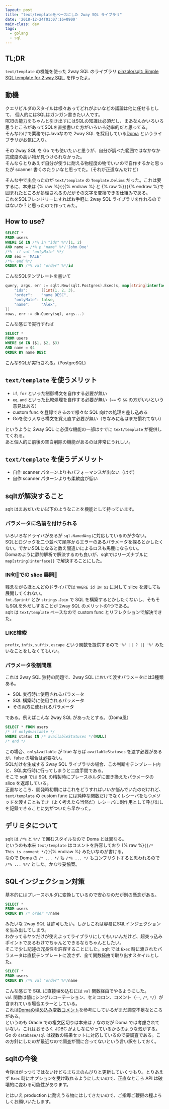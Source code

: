 ```yaml
---
layout: post
title: "text/templateをベースにした 2way SQL ライブラリ"
date: '2018-12-24T01:07:16+0900'
main-class: dev
tags:
  - golang
  - sql
---
```


## TL;DR

`text/template` の機能を使った 2way SQL のライブラリ [pinzolo/sqlt: Simple SQL template for 2 way SQL\.](https://github.com/pinzolo/sqlt) を作ったよ。

## 動機

クエリビルダのスタイルは様々あってどれがよいなどの議論は他に任せるとして、 個人的にはSQLはガンガン書きたい人です。  
RDBの能力をちゃんと引き出すにはSQLの知識は必須だし、まあなんかいろいろ思うところがあってSQLを直接書いた方がいろいろ効率的だと思ってる。  
そんなわけで業務ではJavaなので 2way SQL を採用している[Doma](https://doma.readthedocs.io/ja/stable/) というライブラリがお気に入り。

その 2way SQL を Go でも使いたいと思うが、自分が調べた範囲ではなかなか完成度の高い物が見つけられなかった。  
そんならとりあえず自分が使うに耐える物程度の物でいいので自作するかと思ったが scanner 書くのたりいなと思ってた。（それが正道なんだけど）

そんな中で出会ったのが `text/template` の `Template.Delims` だった。これは要するに、本来は {% raw %}`{{`{% endraw %} と {% raw %}`}}`{% endraw %}で囲まれたところが処理されるのだがその文字を変換できる仕組みである。  
これをSQLフレンドリーにすればお手軽に 2way SQL ライブラリを作れるのではないか？と思ったので作ってみた。

## How to use?

```sql
SELECT *
FROM users
WHERE id IN /*% in "ids" %*/(1, 2)
AND name = /*% p "name" %*/'John Doe'
/*%- if val "onlyMale" %*/
AND sex = 'MALE'
/*%- end %*/
ORDER BY /*% val "order" %*/id
```

こんなSQLテンプレートを書いて

```go
query, args, err := sqlt.New(sqlt.Postgres).Exec(s, map[string]interface{}{
	"ids":      []int{1, 2, 3},
	"order":    "name DESC",
	"onlyMale": false,
	"name":     "Alex",
})
rows, err := db.Query(sql, args...)
```

こんな感じで実行すれば

```sql
SELECT *
FROM users
WHERE id IN ($1, $2, $3)
AND name = $4
ORDER BY name DESC
```

こんなSQLが実行される。(PostgreSQL)

## `text/template` を使うメリット

* `if`, `for` といった制御構文を自作する必要が無い
* `eq`, `and` といった比較処理を自作する必要が無い（`==` や `&&` の方がいいという意見はある）
* custom func を登録できるので様々な SQL 向けの処理を差し込める
* Goを使う人なら構文を覚え直す必要が無い（ちなみに私はまだ慣れてない）

というように 2way SQL に必須な機能の一部はすでに `text/template` が提供してくれる。  
あと個人的に前後の空白削除の機能があるのは非常にうれしい。

## `text/template` を使うデメリット

* 自作 scanner パターンよりもパフォーマンスが出ない（はず）
* 自作 scanner パターンよりも柔軟度が低い

## sqltが解決すること

sqlt はまあだいたい以下のようなことを機能として持っています。

### パラメータに名前を付けられる

いろいろなドライバがあるが `sql.NamedArg` に対応しているのが少ない。  
SQLとロジックを二つ並べて順序からエラーのあるパラメータを探るとかしたくない。でかいSQLになると数え間違いによるロスも馬鹿にならない。  
Domaのように静的解析で解決するのも良いが、sqltではリーズナブルに `map[string]interface{}` で解決することにした。

### IN句での slice 展開

残念ながらほとんどのドライバでは `WHERE id IN $1` に対して slice を渡しても展開してくれない。  
`fmt.Sprintf` とか `strings.Join` で SQL を構築するとかしたくないし、そもそもSQLを外だしすることが 2way SQL のメリットの1つである。  
sqlt は `text/template` ベースなので custom func とリフレクションで解決できた。

### LIKE検索

`prefix`, `infix`, `suffix`, `escape` という関数を提供するので `'%' || ? || '%'` みたいなことをしなくてもいい。

### パラメータ役割問題

これは 2way SQL 独特の問題で、2way SQL において渡すパラメータには3種類ある。

* SQL 実行時に使用されるパラメータ
* SQL 構築時に使用されるパラメータ
* その両方に使われるパラメータ

である。例えばこんな 2way SQL があったとする。（Doma風）

```sql
SELECT * FROM users
/* if onlyAvailable */
WHERE status IN /* availableStatuses */(NULL)
/* end */
```

この場合、`onlyAvailable` が true ならば `availableStatuses` を渡す必要があるが、false の場合は必要ない。  
SQLだけを生成する 2way SQL ライブラリの場合、この判断をテンプレート内と、SQL実行時に行ってしまうと二度手間である。  
そこで sqlt では SQL の精製時にプレースホルダに置き換えたパラメータの slice を返却している。  
正直なところ、開発時初期にはこれをどうすればいいか悩んでいたのだけれど、`text/template` の custom func には純粋な関数だけでなくレシーバをもつメソッドを渡すこともでき（よく考えたら当然だ）レシーバに副作用として呼び出しを記録できることに気がついたら早かった。

## デリミタについて

sqlt は `/*%` と `%*/` で囲むスタイルなので Doma とは異なる。  
というのも本来 `text/template` はコメントを許容しており {% raw %}`{{/* This is comment */}}`{% endraw %} みたいなのが書ける。  
なので Doma の `/* ... */` も `/*% ... */` もコンフリクトすると思われるので `/*% ... %*/` とした。かなり妥協案。

## SQLインジェクション対策

基本的にはプレースホルダに変換しているので安心なのだが別の懸念がある。

```sql
SELECT *
FROM users
ORDER BY /* order */name
```

みたいな 2way SQL は許可したい。しかしこれは容易にSQLインジェクションを生み出してしまう。  
わかってるヤツだけが使えよってライブラリにしてもいいんだけど、超突っ込みポイントであるわけでちゃんとできるならちゃんとしたい。  
そこで少し記述の冗長性を許容することにした。sqlt では `Exec` 時に渡されたパラメータは直接テンプレートに渡さず、全て関数経由で取り出すスタイルとした。

```sql
SELECT *
FROM users
ORDER BY /*% val "order" %*/name
```

こんな感じで SQL に直接埋め込むには `val` 関数経由でやるようにした。  
`val` 関数は値にシングルコーテーション、セミコロン、コメント（`--`, `/*`, `*/`）が含まれている場合エラーとしている。  
これは[Domaの埋め込み変数コメント](https://doma.readthedocs.io/ja/stable/sql/#id13)を参考にしているがまだ調査不足なところがある。  
というのも Oracle での複文区切りは本来は `/` なのだが Doma では考慮されていない。これはおそらく JDBC がよしなにやっているからのような気がする。  
Go の `database/sql` は複数の結果セットに対応しているので要調査である。この方針にしたのが最近なので調査が間に合ってないという言い訳をしておく。

## sqltの今後

今後はがっつりではないけどちまちまのんびりと更新していくつもり。とりあえず `Exec` 時にオプションを受け取れるようにしたいので、正直なところ API は破壊的に変わる可能性があります。  

とはいえ production に耐えうる物にはしてきたいので、ご指導ご鞭撻の程よろしくお願いいたします。
